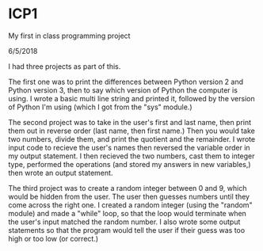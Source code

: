 # ICP1
My first in class programming project

6/5/2018

I had three projects as part of this.

The first one was to print the differences between Python version 2 and Python version 3, then to say which version of Python the computer is using.
I wrote a basic multi line string and printed it, followed by the version of Python I'm using (which I got from the "sys" module.)

The second project was to take in the user's first and last name, then print them out in reverse order (last name, then first name.)  Then you would take two numbers, divide them, and print the quotient and the remainder.
I wrote input code to recieve the user's names then reversed the variable order in my output statement.  I then recieved the two numbers, cast them to integer type, performed the operations (and stored my answers in new variables,) then wrote an output statement.

The third project was to create a random integer between 0 and 9, which would be hidden from the user.  The user then guesses numbers until they come across the right one.
I created a random integer (using the "random" module) and made a "while" loop, so that the loop would terminate when the user's input matched the random number.  I also wrote some output statements so that the program would tell the user if their guess was too high or too low (or correct.)
